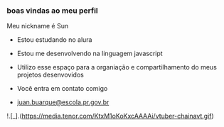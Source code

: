 ### boas vindas ao meu perfil

Meu nickname é Sun

- Estou estudando no alura
- Estou me desenvolvendo na linguagem javascript
- Utilizo esse espaço para a organiação e compartilhamento do meus projetos desenvovidos

- Você entra em contato comigo

- juan.buarque@escola.pr.gov.br

!.[_].(https://media.tenor.com/KtxM1oKoKxcAAAAi/vtuber-chainavt.gif)
